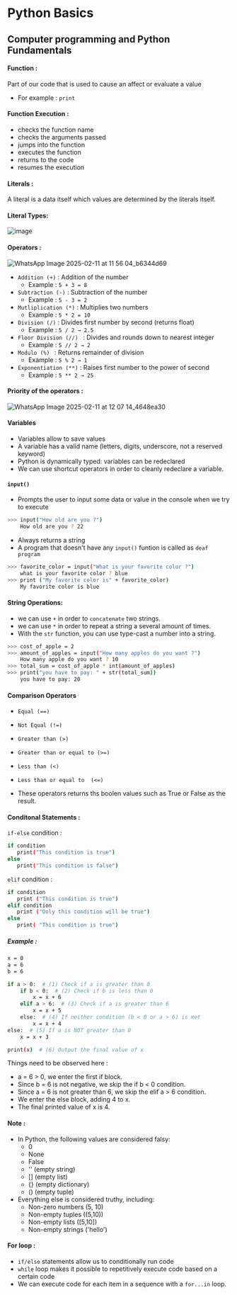 # Python Basics
## Computer programming and Python Fundamentals 
#### Function : 
Part of our code that is used to cause an affect or evaluate a value
- For example : ```print```
#### Function Execution :
- checks the function name
- checks the arguments passed
- jumps into the function
- executes the function
- returns to the code
- resumes the execution
#### Literals :
A literal is a data itself which values are determined by the literals itself.
#### Literal Types:
![image](https://github.com/user-attachments/assets/89b12b39-f127-4afd-9bcf-01429a61850f)
#### Operators :
![WhatsApp Image 2025-02-11 at 11 56 04_b6344d69](https://github.com/user-attachments/assets/1f6f8abc-b6dd-43d3-9a18-d909200804be)
- ```Addition (+)``` : Addition of the number
  - Example : ```5 + 3 = 8```
- ```Subtraction (-)``` : Subtraction of the number
  - Example : ```5 - 3 = 2```
- ```Mutliplication (*)``` : Multiplies two numbers
  - Example : ```5 * 2 = 10```
- ```Division (/)``` : Divides first number by second (returns float)
  - Example : ```5 / 2 → 2.5```
- ```Floor Division (//) ``` : Divides and rounds down to nearest integer
  - Example : ```5 // 2 → 2```
- ```Modulo (%) ```	: Returns remainder of division
  - Example : ```5 % 2 → 1```
- ```Exponentiation (**)``` : Raises first number to the power of second
  - Example : ```5 ** 2 → 25```      
#### Priority of the operators :
![WhatsApp Image 2025-02-11 at 12 07 14_4648ea30](https://github.com/user-attachments/assets/b4063235-168a-4e04-a256-6c85e1ebe74d)
#### Variables 
- Variables allow to save values
- A variable has a valid name (letters, digits, underscore, not a reserved keyword)
- Python is dynamically typed: variables can be redeclared
- We can use shortcut operators in order to cleanly redeclare a variable. 
#### ```input()```
- Prompts the user to input some data or value in the console when we try to execute
```bash
>>> input("How old are you ?")
    How old are you ? 22
  ```
- Always returns a string
- A program that doesn't have any ```input()``` funtion is called as ```deaf program```
```bash
>>> favorite_color = input("What is your favorite color ?")
    what is your favorite color ? blue
>>> print ("My favorite color is" + favorite_color)
    My favorite color is blue
```
#### String Operations:
- we can use ```+``` in order to ```concatenate``` two strings.
- we can use ```*``` in order to repeat a string a several amount of times.
- With the ```str``` function, you can use type-cast a number into a string.
```bash
>>> cost_of_apple = 2
>>> amount_of_apples = input("How many apples do you want ?")
    How many apple do you want ? 10
>>> total_sum = cost_of_apple * int(amount_of_apples)
>>> print("you have to pay: " + str(total_sum))
    you have to pay: 20
```
#### Comparison Operators
- ```Equal (==)```
- ```Not Equal (!=)```
- ```Greater than (>)```
- ```Greater than or equal to (>=)```
- ```Less than (<)```
- ```Less than or equal to  (<=)```

- These operators returns ths boolen values such as True or False as the result.

#### Conditonal Statements :
```if-else``` condition :
```bash
if condition 
   print("This condition is true")
else
   print("This condition is false")
```
```elif``` condition :
```bash
if condition
   print ("This condition is true")
elif condition
   print ("Only this condition will be true")
else
   print( "This condition is true")
```
##### Example :
```bash
x = 0
a = 6
b = 6

if a > 0:  # (1) Check if a is greater than 0
    if b < 0:  # (2) Check if b is less than 0
        x = x + 6  
    elif a > 6:  # (3) Check if a is greater than 6
        x = x + 5
    else:  # (4) If neither condition (b < 0 or a > 6) is met
        x = x + 4
else:  # (5) If a is NOT greater than 0
    x = x + 3

print(x)  # (6) Output the final value of x
```
Things need to be observed here :
- a = 6 > 0, we enter the first if block.
- Since b = 6 is not negative, we skip the if b < 0 condition.
- Since a = 6 is not greater than 6, we skip the elif a > 6 condition.
- We enter the else block, adding 4 to x.
- The final printed value of x is 4.

#### Note :
- In Python, the following values are considered falsy:
  - 0
  - None
  - False
  - '' (empty string)
  - [] (empty list)
  - {} (empty dictionary)
  - () (empty tuple)
- Everything else is considered truthy, including:
  - Non-zero numbers (5, 10)
  - Non-empty tuples ((5,10))
  - Non-empty lists ([5,10])
  - Non-empty strings ('hello')
#### For loop :
- ```if/else``` statements allow us to conditionally run code
- ```while``` loop makes it possible to repetitively execute code based on a certain code
- We can execute code for each item in a sequence with a ```for...in``` loop.

  
